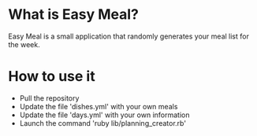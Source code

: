 # What is Easy Meal?

Easy Meal is a small application that randomly generates your meal list for the week.

# How to use it

* Pull the repository
* Update the file 'dishes.yml' with your own meals
* Update the file 'days.yml' with your own information
* Launch the command 'ruby lib/planning_creator.rb'
